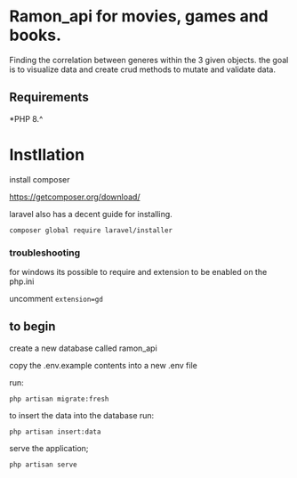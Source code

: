 # Ramon_api for movies, games and books.

Finding the correlation between generes within the 3 given objects.
the goal is to visualize data and create crud methods to mutate and validate data.

## Requirements 

*PHP 8.^

# Instllation

install composer 

https://getcomposer.org/download/

laravel also has a decent guide for installing.

`composer global require laravel/installer`


### troubleshooting

for windows its possible to require and extension to be enabled on the php.ini

uncomment `extension=gd`



## to begin 

create a new database called ramon_api

copy the .env.example contents into a new .env file

run:

`php artisan migrate:fresh`


to insert the data into the database run: 

`php artisan insert:data`

serve the application;

`php artisan serve`


